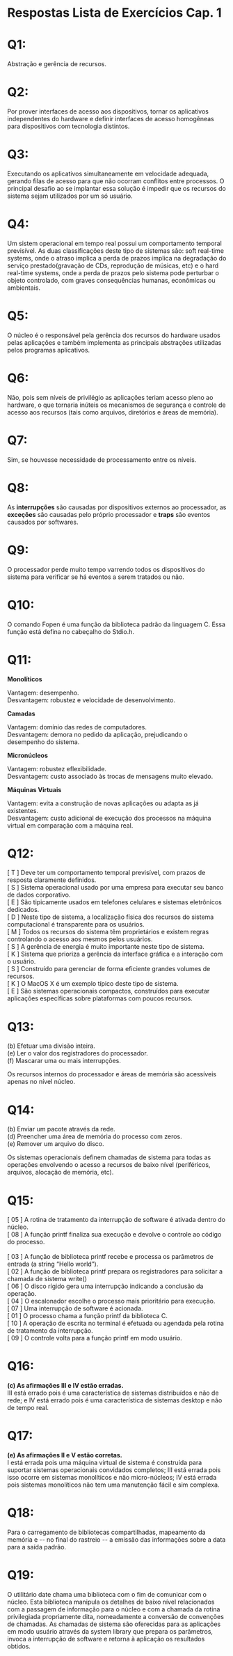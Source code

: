 # Respostas Lista de Exercícios Cap. 1

# Q1:

Abstração e gerência de recursos.

# Q2:

Por prover interfaces de acesso aos dispositivos, tornar os aplicativos independentes do hardware e definir interfaces de acesso homogêneas para dispositivos com tecnologia distintos. 

# Q3:

Executando os aplicativos simultaneamente em velocidade adequada, gerando filas de acesso para que não ocorram conflitos entre processos. O principal desafio ao se implantar essa solução é impedir que os recursos do sistema sejam utilizados por um só usuário. 

# Q4:

Um sistem operacional em tempo real possui um comportamento temporal previsível. As duas classificações deste tipo de sistemas são: soft 
real-time systems, onde o atraso implica a perda de prazos implica na degradação do serviço prestado(gravação de CDs, reprodução de 
músicas, etc) e o hard real-time systems, onde a perda de prazos pelo sistema pode perturbar o objeto controlado, com graves consequências
humanas, econômicas ou ambientais.

# Q5: 

O núcleo é o responsável pela gerência dos recursos do hardware usados pelas aplicações e também implementa as principais
abstrações utilizadas pelos programas aplicativos.

# Q6:

Não, pois sem níveis de privilégio as aplicações teriam acesso pleno ao hardware, o que tornaria inúteis os mecanismos de segurança e
controle de acesso aos recursos (tais como arquivos, diretórios e áreas de memória).

# Q7:

Sim, se houvesse necessidade de processamento entre os níveis.

# Q8:

As **interrupções** são causadas por dispositivos externos ao processador, as **exceções** são causadas pelo próprio processador e **traps** são eventos causados por softwares.  

# Q9: 

O processador perde muito tempo varrendo todos os dispositivos do sistema para verificar se há eventos a serem tratados ou não. 

# Q10:

O comando Fopen é uma função da biblioteca padrão da linguagem C. Essa função está defina no cabeçalho do Stdio.h.

# Q11:

**Monolíticos**

Vantagem: desempenho.</br>
Desvantagem: robustez e velocidade de desenvolvimento.

**Camadas**

Vantagem: domínio das redes de computadores.</br>
Desvantagem: demora no pedido da aplicação, prejudicando o desempenho do sistema.

**Micronúcleos**

Vantagem: robustez eflexibilidade.</br>
Desvantagem: custo associado às trocas de mensagens muito elevado.

**Máquinas Virtuais** 

Vantagem: evita a construção de novas aplicações ou adapta as já existentes.</br>
Desvantagem: custo adicional de execução dos processos na máquina virtual em comparação com a máquina real.
 
# Q12:

[ T ] Deve ter um comportamento temporal previsível, com prazos de resposta claramente definidos.<br/>
[ S ] Sistema operacional usado por uma empresa para executar seu banco de dados corporativo.<br/>
[ E ] São tipicamente usados em telefones celulares e sistemas eletrônicos dedicados.<br/>
[ D ] Neste tipo de sistema, a localização física dos recursos do sistema computacional é transparente para os usuários.<br/>
[ M ] Todos os recursos do sistema têm proprietários e existem regras controlando o acesso aos mesmos pelos usuários.<br/>
[ S ] A gerência de energia é muito importante neste tipo de sistema.<br/>
[ K ] Sistema que prioriza a gerência da interface gráfica e a interação com o usuário.<br/>
[ S ] Construído para gerenciar de forma eficiente grandes volumes de recursos.<br/>
[ K ] O MacOS X é um exemplo típico deste tipo de sistema.<br/>
[ E ] São sistemas operacionais compactos, construídos para executar aplicações específicas sobre plataformas com poucos recursos.<br/>


# Q13: 

(b) Efetuar uma divisão inteira.</br>
(e) Ler o valor dos registradores do processador.</br>
(f) Mascarar uma ou mais interrupções.</br>

Os recursos internos do processador e áreas de memória são acessíveis apenas no nível núcleo. 

# Q14:

(b) Enviar um pacote através da rede.</br>
(d) Preencher uma área de memória do processo com zeros.</br>
(e) Remover um arquivo do disco.</br>

Os sistemas operacionais definem chamadas de sistema para todas as operações envolvendo o acesso a recursos de baixo nível (periféricos, arquivos, alocação de memória, etc).

# Q15:


[ 05 ] A rotina de tratamento da interrupção de software é ativada dentro do núcleo.</br>
[ 08 ] A função printf finaliza sua execução e devolve o controle ao código do processo.</br></br>
[ 03 ] A função de biblioteca printf recebe e processa os parâmetros de entrada (a string “Hello world”).</br>
[ 02 ] A  função  de  biblioteca printf prepara  os  registradores  para  solicitar  a chamada de sistema write()</br>
[ 06 ] O disco rígido gera uma interrupção indicando a conclusão da operação.</br>
[ 04 ] O escalonador escolhe o processo mais prioritário para execução.</br>
[ 07 ] Uma interrupção de software é acionada.</br>
[ 01 ] O processo chama a função printf da biblioteca C.</br>
[ 10 ] A operação de escrita no terminal é efetuada ou agendada pela rotina de tratamento da interrupção.</br>
[ 09 ] O controle volta para a função printf em modo usuário.</br>


# Q16:

**(c) As afirmações III e IV estão erradas.** <br/>
III está errado pois é uma característica de sistemas distribuídos e não de rede; e IV está errado pois é uma característica de sistemas
desktop e não de tempo real.

# Q17:

**(e) As afirmações II e V estão corretas.**<br/>
I está errada pois uma máquina virtual de sistema é construída para suportar sistemas operacionais convidados completos; III está errada
pois isso ocorre em sistemas monolíticos e não micro-núcleos; IV está errada pois sistemas monolíticos não tem uma manutenção fácil e
sim complexa.

# Q18:

Para o carregamento de bibliotecas compartilhadas, mapeamento da memória e -- no final do rastreio -- a emissão das informações sobre a
data para a saída padrão.


# Q19:

O utilitário date chama uma biblioteca com o fim de comunicar com o núcleo. Esta biblioteca manipula os detalhes de baixo nível
relacionados com a passagem de informação para o núcleo e com a chamada da rotina privilegiada propriamente dita, nomeadamente a
conversão de convenções de chamadas. As chamadas de sistema são oferecidas para as aplicações em modo usuário através da system library
que prepara os parâmetros, invoca a interrupção de software e retorna à aplicação os resultados obtidos.




 
 









